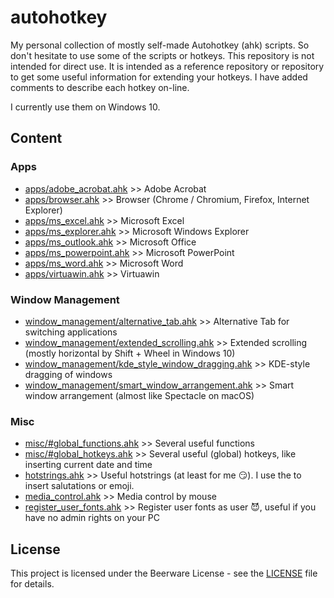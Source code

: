 # autohotkey
My personal collection of mostly self-made Autohotkey (ahk) scripts. So don't hesitate to use some of the scripts or hotkeys. This repository is not intended for direct use. It is intended as a reference repository or repository to get some useful information for extending your hotkeys. I have added comments to describe each hotkey on-line.

I currently use them on Windows 10.

## Content
### Apps
- [apps/adobe_acrobat.ahk](apps/adobe_acrobat.ahk) >> Adobe Acrobat
- [apps/browser.ahk](apps/browser.ahk) >> Browser (Chrome / Chromium, Firefox, Internet Explorer)
- [apps/ms_excel.ahk](apps/ms_excel.ahk) >> Microsoft Excel
- [apps/ms_explorer.ahk](apps/ms_explorer.ahk) >> Microsoft Windows Explorer
- [apps/ms_outlook.ahk](apps/ms_outlook.ahk) >> Microsoft Office
- [apps/ms_powerpoint.ahk](apps/ms_powerpoint.ahk) >> Microsoft PowerPoint
- [apps/ms_word.ahk](apps/ms_word.ahk) >> Microsoft Word
- [apps/virtuawin.ahk](apps/virtuawin.ahk) >> Virtuawin

### Window Management
- [window_management/alternative_tab.ahk](window_management/alternative_tab.ahk) >> Alternative Tab for switching applications
- [window_management/extended_scrolling.ahk](window_management/extended_scrolling.ahk) >> Extended scrolling (mostly horizontal by Shift + Wheel in Windows 10)
- [window_management/kde_style_window_dragging.ahk](window_management/kde_style_window_dragging.ahk) >> KDE-style dragging of windows
- [window_management/smart_window_arrangement.ahk](window_management/smart_window_arrangement.ahk) >> Smart window arrangement (almost like Spectacle on macOS)

### Misc
- [misc/#global_functions.ahk](misc/#global_functions.ahk) >> Several useful functions
- [misc/#global_hotkeys.ahk](misc/#global_hotkeys.ahk) >> Several useful (global) hotkeys, like inserting current date and time
- [hotstrings.ahk](misc/hotstrings.ahk) >> Useful hotstrings (at least for me 😏). I use the to insert salutations or emoji.
- [media_control.ahk](misc/media_control.ahk) >> Media control by mouse
- [register_user_fonts.ahk](misc/register_user_fonts.ahk) >> Register user fonts as user 😈, useful if you have no admin rights on your PC

## License
This project is licensed under the Beerware License - see the [LICENSE](LICENSE) file for details.

